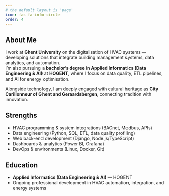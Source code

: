 ```yaml
---
# the default layout is 'page'
icon: fas fa-info-circle
order: 4
---
```


## About Me

I work at **Ghent University** on the digitalisation of HVAC systems — developing solutions that integrate building management systems, data analytics, and automation.  
I’m also pursuing a **bachelor’s degree in Applied Informatics (Data Engineering & AI)** at **HOGENT**, where I focus on data quality, ETL pipelines, and AI for energy optimisation.

Alongside technology, I am deeply engaged with cultural heritage as **City Carillonneur of Ghent and Geraardsbergen**, connecting tradition with innovation.

## Strengths

- HVAC programming & system integrations (BACnet, Modbus, APIs)  
- Data engineering (Python, SQL, ETL, data quality profiling)  
- Web back-end development (Django, Node.js/TypeScript)  
- Dashboards & analytics (Power BI, Grafana)  
- DevOps & environments (Linux, Docker, Git)

## Education

- **Applied Informatics (Data Engineering & AI)** — HOGENT  
- Ongoing professional development in HVAC automation, integration, and energy systems